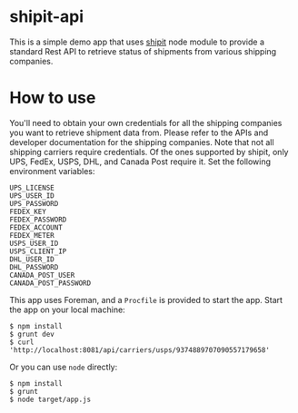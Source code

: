# shipit-api
This is a simple demo app that uses [shipit](https://www.npmjs.com/package/shipit) node module to provide a standard Rest API to retrieve status of shipments from various shipping companies.

# How to use
You'll need to obtain your own credentials for all the shipping companies you want to retrieve shipment data from. Please refer to the APIs and developer documentation for the shipping companies. Note that not all shipping carriers require credentials.  Of the ones supported by shipit, only UPS, FedEx, USPS, DHL, and Canada Post require it. Set the following environment variables:
```
UPS_LICENSE
UPS_USER_ID
UPS_PASSWORD
FEDEX_KEY
FEDEX_PASSWORD
FEDEX_ACCOUNT
FEDEX_METER
USPS_USER_ID
USPS_CLIENT_IP
DHL_USER_ID
DHL_PASSWORD
CANADA_POST_USER
CANADA_POST_PASSWORD
```
This app uses Foreman, and a `Procfile` is provided to start the app. Start the app on your local machine:
```
$ npm install
$ grunt dev
$ curl 'http://localhost:8081/api/carriers/usps/9374889707090557179658'
```
Or you can use `node` directly:
```
$ npm install
$ grunt
$ node target/app.js
```
